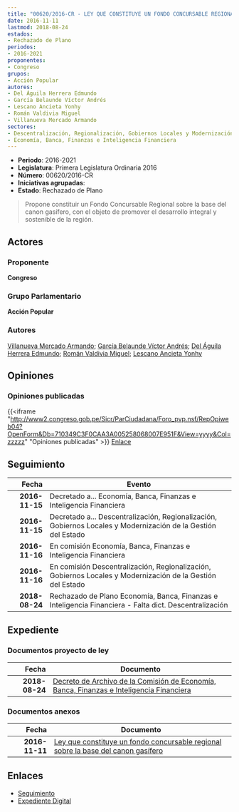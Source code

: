 ```yaml
---
title: "00620/2016-CR - LEY QUE CONSTITUYE UN FONDO CONCURSABLE REGIONAL SOBRE LA BASE DEL CANON GASÍFERO"
date: 2016-11-11
lastmod: 2018-08-24
estados:
- Rechazado de Plano
periodos:
- 2016-2021
proponentes:
- Congreso
grupos:
- Acción Popular
autores:
- Del Águila Herrera Edmundo
- García Belaunde Víctor Andrés
- Lescano Ancieta Yonhy
- Román Valdivia Miguel
- Villanueva Mercado Armando
sectores:
- Descentralización, Regionalización, Gobiernos Locales y Modernización de la Gestión del Estado
- Economía, Banca, Finanzas e Inteligencia Financiera
---
```

- **Periodo**: 2016-2021
- **Legislatura**: Primera Legislatura Ordinaria 2016
- **Número**: 00620/2016-CR
- **Iniciativas agrupadas**: 
- **Estado**: Rechazado de Plano

> Propone constituir un Fondo Concursable Regional sobre la base del canon gasífero, con el objeto de promover el desarrollo integral y sostenible de la región.


## Actores

### Proponente

**Congreso**

### Grupo Parlamentario

**Acción Popular**

### Autores

[Villanueva Mercado Armando](mailto:mailto:avillanuevam@congreso.gob.pe); [García Belaunde Víctor Andrés](mailto:mailto:vgarciabelaunde@congreso.gob.pe); [Del Águila Herrera Edmundo](mailto:mailto:edelaguila@congreso.gob.pe); [Román Valdivia Miguel](mailto:mailto:mroman@congreso.gob.pe); [Lescano Ancieta Yonhy](mailto:mailto:ylescano@congreso.gob.pe)

## Opiniones

### Opiniones publicadas

{{<iframe "http://www2.congreso.gob.pe/Sicr/ParCiudadana/Foro_pvp.nsf/RepOpiweb04?OpenForm&Db=710349C3F0CAA3A005258068007E951F&View=yyyy&Col=zzzzz" "Opiniones publicadas" >}}
[Enlace](http://www2.congreso.gob.pe/Sicr/ParCiudadana/Foro_pvp.nsf/RepOpiweb04?OpenForm&Db=710349C3F0CAA3A005258068007E951F&View=yyyy&Col=zzzzz)


## Seguimiento

| Fecha | Evento |
|------:|--------|
| **2016-11-15** | Decretado a... Economía, Banca, Finanzas e Inteligencia Financiera |
| **2016-11-15** | Decretado a... Descentralización, Regionalización, Gobiernos Locales y Modernización de la Gestión del Estado |
| **2016-11-16** | En comisión Economía, Banca, Finanzas e Inteligencia Financiera |
| **2016-11-16** | En comisión Descentralización, Regionalización, Gobiernos Locales y Modernización de la Gestión del Estado |
| **2018-08-24** | Rechazado de Plano Economía, Banca, Finanzas e Inteligencia Financiera - Falta dict. Descentralización |

## Expediente

### Documentos proyecto de ley

| Fecha | Documento |
|------:|-----------|
| **2018-08-24** | [Decreto de Archivo de la Comisión de Economía, Banca, Finanzas e Inteligencia Financiera](http://www.leyes.congreso.gob.pe/Documentos/2016_2021/Decretos/Archivamiento/DA0062020180824.PDF) |

### Documentos anexos

| Fecha | Documento |
|------:|-----------|
| **2016-11-11** | [Ley que constituye un fondo concursable regional sobre la base del canon gasífero](http://www.leyes.congreso.gob.pe/Documentos/2016_2021/Proyectos_de_Ley_y_de_Resoluciones_Legislativas/PL0062020161111.pdf) |

## Enlaces

- [Seguimiento](http://www2.congreso.gob.pe/Sicr/TraDocEstProc/CLProLey2016.nsf/f7fff46988ca05b1052578e100829cc7/21bc7a4deef302ff0525806b00589bcf?OpenDocument)
- [Expediente Digital](http://www2.congreso.gob.pe/Sicr/TraDocEstProc/Expvirt_2011.nsf/visbusqptramdoc1621/00620?opendocument)


